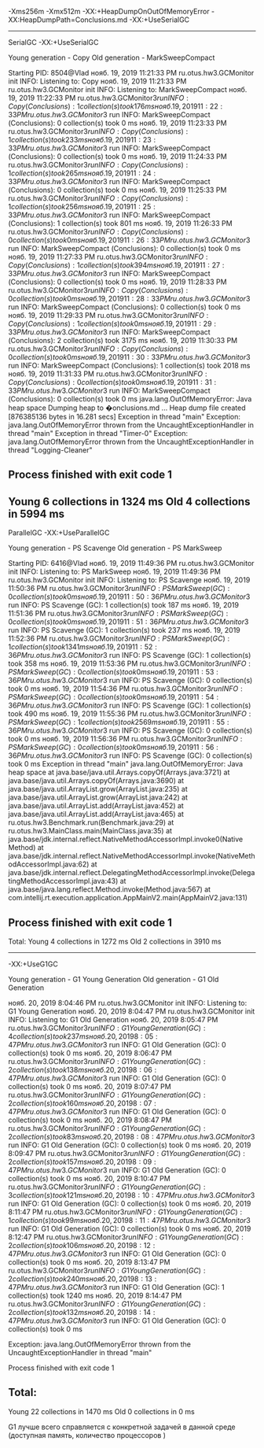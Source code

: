 -Xms256m
-Xmx512m
-XX:+HeapDumpOnOutOfMemoryError
-XX:HeapDumpPath=Сonclusions.md
-XX:+UseSerialGC

-----------------------------------
SerialGC
-XX:+UseSerialGC


Young generation - Copy
Old generation - MarkSweepCompact

Starting PID: 8504@Vlad
нояб. 19, 2019 11:21:33 PM ru.otus.hw3.GCMonitor init
INFO: Listening to: Copy
нояб. 19, 2019 11:21:33 PM ru.otus.hw3.GCMonitor init
INFO: Listening to: MarkSweepCompact
нояб. 19, 2019 11:22:33 PM ru.otus.hw3.GCMonitor$3 run
INFO: Copy (Сonclusions): 1 collection(s) took 176 ms
нояб. 19, 2019 11:22:33 PM ru.otus.hw3.GCMonitor$3 run
INFO: MarkSweepCompact (Сonclusions): 0 collection(s) took 0 ms
нояб. 19, 2019 11:23:33 PM ru.otus.hw3.GCMonitor$3 run
INFO: Copy (Сonclusions): 1 collection(s) took 233 ms
нояб. 19, 2019 11:23:33 PM ru.otus.hw3.GCMonitor$3 run
INFO: MarkSweepCompact (Сonclusions): 0 collection(s) took 0 ms
нояб. 19, 2019 11:24:33 PM ru.otus.hw3.GCMonitor$3 run
INFO: Copy (Сonclusions): 1 collection(s) took 265 ms
нояб. 19, 2019 11:24:33 PM ru.otus.hw3.GCMonitor$3 run
INFO: MarkSweepCompact (Сonclusions): 0 collection(s) took 0 ms
нояб. 19, 2019 11:25:33 PM ru.otus.hw3.GCMonitor$3 run
INFO: Copy (Сonclusions): 1 collection(s) took 256 ms
нояб. 19, 2019 11:25:33 PM ru.otus.hw3.GCMonitor$3 run
INFO: MarkSweepCompact (Сonclusions): 1 collection(s) took 801 ms
нояб. 19, 2019 11:26:33 PM ru.otus.hw3.GCMonitor$3 run
INFO: Copy (Сonclusions): 0 collection(s) took 0 ms
нояб. 19, 2019 11:26:33 PM ru.otus.hw3.GCMonitor$3 run
INFO: MarkSweepCompact (Сonclusions): 0 collection(s) took 0 ms
нояб. 19, 2019 11:27:33 PM ru.otus.hw3.GCMonitor$3 run
INFO: Copy (Сonclusions): 1 collection(s) took 394 ms
нояб. 19, 2019 11:27:33 PM ru.otus.hw3.GCMonitor$3 run
INFO: MarkSweepCompact (Сonclusions): 0 collection(s) took 0 ms
нояб. 19, 2019 11:28:33 PM ru.otus.hw3.GCMonitor$3 run
INFO: Copy (Сonclusions): 0 collection(s) took 0 ms
нояб. 19, 2019 11:28:33 PM ru.otus.hw3.GCMonitor$3 run
INFO: MarkSweepCompact (Сonclusions): 0 collection(s) took 0 ms
нояб. 19, 2019 11:29:33 PM ru.otus.hw3.GCMonitor$3 run
INFO: Copy (Сonclusions): 1 collection(s) took 0 ms
нояб. 19, 2019 11:29:33 PM ru.otus.hw3.GCMonitor$3 run
INFO: MarkSweepCompact (Сonclusions): 2 collection(s) took 3175 ms
нояб. 19, 2019 11:30:33 PM ru.otus.hw3.GCMonitor$3 run
INFO: Copy (Сonclusions): 0 collection(s) took 0 ms
нояб. 19, 2019 11:30:33 PM ru.otus.hw3.GCMonitor$3 run
INFO: MarkSweepCompact (Сonclusions): 1 collection(s) took 2018 ms
нояб. 19, 2019 11:31:33 PM ru.otus.hw3.GCMonitor$3 run
INFO: Copy (Сonclusions): 0 collection(s) took 0 ms
нояб. 19, 2019 11:31:33 PM ru.otus.hw3.GCMonitor$3 run
INFO: MarkSweepCompact (Сonclusions): 0 collection(s) took 0 ms
java.lang.OutOfMemoryError: Java heap space
Dumping heap to �onclusions.md ...
Heap dump file created [876385136 bytes in 16.281 secs]
Exception in thread "main" 
Exception: java.lang.OutOfMemoryError thrown from the UncaughtExceptionHandler in thread "main"
Exception in thread "Timer-0" 
Exception: java.lang.OutOfMemoryError thrown from the UncaughtExceptionHandler in thread "Logging-Cleaner"

Process finished with exit code 1
----------------------------------------------------------------
Young	6 collections in 1324 ms
Old	    4 collections in 5994 ms
----------------------------------------------------------------

ParallelGC
-XX:+UseParallelGC

Young generation - PS Scavenge
Old generation - PS MarkSweep
  
Starting PID: 6416@Vlad
нояб. 19, 2019 11:49:36 PM ru.otus.hw3.GCMonitor init
INFO: Listening to: PS MarkSweep
нояб. 19, 2019 11:49:36 PM ru.otus.hw3.GCMonitor init
INFO: Listening to: PS Scavenge
нояб. 19, 2019 11:50:36 PM ru.otus.hw3.GCMonitor$3 run
INFO: PS MarkSweep (GC): 0 collection(s) took 0 ms
нояб. 19, 2019 11:50:36 PM ru.otus.hw3.GCMonitor$3 run
INFO: PS Scavenge (GC): 1 collection(s) took 187 ms
нояб. 19, 2019 11:51:36 PM ru.otus.hw3.GCMonitor$3 run
INFO: PS MarkSweep (GC): 0 collection(s) took 0 ms
нояб. 19, 2019 11:51:36 PM ru.otus.hw3.GCMonitor$3 run
INFO: PS Scavenge (GC): 1 collection(s) took 237 ms
нояб. 19, 2019 11:52:36 PM ru.otus.hw3.GCMonitor$3 run
INFO: PS MarkSweep (GC): 1 collection(s) took 1341 ms
нояб. 19, 2019 11:52:36 PM ru.otus.hw3.GCMonitor$3 run
INFO: PS Scavenge (GC): 1 collection(s) took 358 ms
нояб. 19, 2019 11:53:36 PM ru.otus.hw3.GCMonitor$3 run
INFO: PS MarkSweep (GC): 0 collection(s) took 0 ms
нояб. 19, 2019 11:53:36 PM ru.otus.hw3.GCMonitor$3 run
INFO: PS Scavenge (GC): 0 collection(s) took 0 ms
нояб. 19, 2019 11:54:36 PM ru.otus.hw3.GCMonitor$3 run
INFO: PS MarkSweep (GC): 0 collection(s) took 0 ms
нояб. 19, 2019 11:54:36 PM ru.otus.hw3.GCMonitor$3 run
INFO: PS Scavenge (GC): 1 collection(s) took 490 ms
нояб. 19, 2019 11:55:36 PM ru.otus.hw3.GCMonitor$3 run
INFO: PS MarkSweep (GC): 1 collection(s) took 2569 ms
нояб. 19, 2019 11:55:36 PM ru.otus.hw3.GCMonitor$3 run
INFO: PS Scavenge (GC): 0 collection(s) took 0 ms
нояб. 19, 2019 11:56:36 PM ru.otus.hw3.GCMonitor$3 run
INFO: PS MarkSweep (GC): 0 collection(s) took 0 ms
нояб. 19, 2019 11:56:36 PM ru.otus.hw3.GCMonitor$3 run
INFO: PS Scavenge (GC): 0 collection(s) took 0 ms
Exception in thread "main" java.lang.OutOfMemoryError: Java heap space
	at java.base/java.util.Arrays.copyOf(Arrays.java:3721)
	at java.base/java.util.Arrays.copyOf(Arrays.java:3690)
	at java.base/java.util.ArrayList.grow(ArrayList.java:235)
	at java.base/java.util.ArrayList.grow(ArrayList.java:242)
	at java.base/java.util.ArrayList.add(ArrayList.java:452)
	at java.base/java.util.ArrayList.add(ArrayList.java:465)
	at ru.otus.hw3.Benchmark.run(Benchmark.java:29)
	at ru.otus.hw3.MainClass.main(MainClass.java:35)
	at java.base/jdk.internal.reflect.NativeMethodAccessorImpl.invoke0(Native Method)
	at java.base/jdk.internal.reflect.NativeMethodAccessorImpl.invoke(NativeMethodAccessorImpl.java:62)
	at java.base/jdk.internal.reflect.DelegatingMethodAccessorImpl.invoke(DelegatingMethodAccessorImpl.java:43)
	at java.base/java.lang.reflect.Method.invoke(Method.java:567)
	at com.intellij.rt.execution.application.AppMainV2.main(AppMainV2.java:131)

Process finished with exit code 1
-------------------------------------------------------------------------------
Total:
Young	4 collections in 1272 ms
Old	    2 collections in 3910 ms


--------------------------------------------------------------------------------
-XX:+UseG1GC


Young generation - G1 Young Generation
Old generation - G1 Old Generation

нояб. 20, 2019 8:04:46 PM ru.otus.hw3.GCMonitor init
INFO: Listening to: G1 Young Generation
нояб. 20, 2019 8:04:47 PM ru.otus.hw3.GCMonitor init
INFO: Listening to: G1 Old Generation
нояб. 20, 2019 8:05:47 PM ru.otus.hw3.GCMonitor$3 run
INFO: G1 Young Generation (GC): 4 collection(s) took 237 ms
нояб. 20, 2019 8:05:47 PM ru.otus.hw3.GCMonitor$3 run
INFO: G1 Old Generation (GC): 0 collection(s) took 0 ms
нояб. 20, 2019 8:06:47 PM ru.otus.hw3.GCMonitor$3 run
INFO: G1 Young Generation (GC): 2 collection(s) took 138 ms
нояб. 20, 2019 8:06:47 PM ru.otus.hw3.GCMonitor$3 run
INFO: G1 Old Generation (GC): 0 collection(s) took 0 ms
нояб. 20, 2019 8:07:47 PM ru.otus.hw3.GCMonitor$3 run
INFO: G1 Young Generation (GC): 2 collection(s) took 160 ms
нояб. 20, 2019 8:07:47 PM ru.otus.hw3.GCMonitor$3 run
INFO: G1 Old Generation (GC): 0 collection(s) took 0 ms
нояб. 20, 2019 8:08:47 PM ru.otus.hw3.GCMonitor$3 run
INFO: G1 Young Generation (GC): 2 collection(s) took 83 ms
нояб. 20, 2019 8:08:47 PM ru.otus.hw3.GCMonitor$3 run
INFO: G1 Old Generation (GC): 0 collection(s) took 0 ms
нояб. 20, 2019 8:09:47 PM ru.otus.hw3.GCMonitor$3 run
INFO: G1 Young Generation (GC): 2 collection(s) took 157 ms
нояб. 20, 2019 8:09:47 PM ru.otus.hw3.GCMonitor$3 run
INFO: G1 Old Generation (GC): 0 collection(s) took 0 ms
нояб. 20, 2019 8:10:47 PM ru.otus.hw3.GCMonitor$3 run
INFO: G1 Young Generation (GC): 3 collection(s) took 121 ms
нояб. 20, 2019 8:10:47 PM ru.otus.hw3.GCMonitor$3 run
INFO: G1 Old Generation (GC): 0 collection(s) took 0 ms
нояб. 20, 2019 8:11:47 PM ru.otus.hw3.GCMonitor$3 run
INFO: G1 Young Generation (GC): 1 collection(s) took 99 ms
нояб. 20, 2019 8:11:47 PM ru.otus.hw3.GCMonitor$3 run
INFO: G1 Old Generation (GC): 0 collection(s) took 0 ms
нояб. 20, 2019 8:12:47 PM ru.otus.hw3.GCMonitor$3 run
INFO: G1 Young Generation (GC): 2 collection(s) took 106 ms
нояб. 20, 2019 8:12:47 PM ru.otus.hw3.GCMonitor$3 run
INFO: G1 Old Generation (GC): 0 collection(s) took 0 ms
нояб. 20, 2019 8:13:47 PM ru.otus.hw3.GCMonitor$3 run
INFO: G1 Young Generation (GC): 2 collection(s) took 240 ms
нояб. 20, 2019 8:13:47 PM ru.otus.hw3.GCMonitor$3 run
INFO: G1 Old Generation (GC): 1 collection(s) took 1240 ms
нояб. 20, 2019 8:14:47 PM ru.otus.hw3.GCMonitor$3 run
INFO: G1 Young Generation (GC): 2 collection(s) took 132 ms
нояб. 20, 2019 8:14:47 PM ru.otus.hw3.GCMonitor$3 run
INFO: G1 Old Generation (GC): 0 collection(s) took 0 ms

Exception: java.lang.OutOfMemoryError thrown from the UncaughtExceptionHandler in thread "main"

Process finished with exit code 1

Total:
----------------------------------------------------------------
Young	22 collections in 1470 ms
Old	    0 collections in 0 ms



G1 лучше всего справляется с конкретной задачей в данной среде (доступная память, количество процессоров )